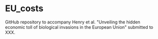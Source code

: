 # EU_costs
GitHub repository to accompany Henry et al. "Unveiling the hidden economic toll of biological invasions in the European Union" submitted to XXX.
